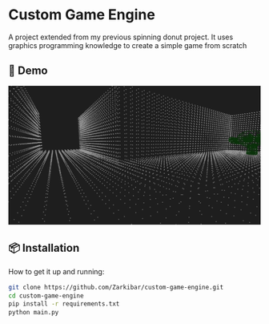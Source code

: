 
# Custom Game Engine
A project extended from my previous spinning donut project. It uses graphics programming knowledge to create a simple game from scratch

## 🧪 Demo

![Game Demo](demos/test.png)

## 📦 Installation

How to get it up and running:

```bash
git clone https://github.com/Zarkibar/custom-game-engine.git
cd custom-game-engine
pip install -r requirements.txt
python main.py